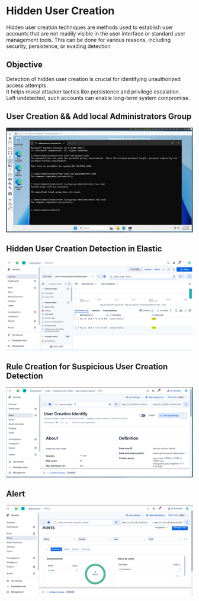 # Hidden User Creation

 Hidden user creation techniques are methods used to establish user accounts that are not readily visible in the user interface or standard user management tools. This can be done for various reasons, including security, persistence, or evading detection

## Objective

Detection of hidden user creation is crucial for identifying unauthorized access attempts.  
It helps reveal attacker tactics like persistence and privilege escalation.  
Left undetected, such accounts can enable long-term system compromise.

## User Creation && Add local Administrators Group

![User tom](screenshots/userC.png)

## Hidden User Creation Detection in Elastic

![r](screenshots/userAccid.png)

## Rule Creation for Suspicious User Creation Detection 

![t](screenshots/userCreationidentify.png)

## Alert 

![er](screenshots/logalert.png)
